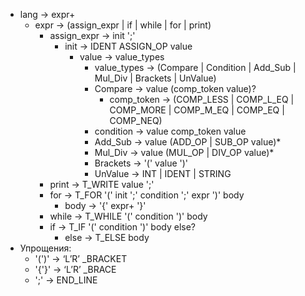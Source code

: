 
* lang -> expr+
    * expr -> (assign_expr | if | while | for | print)
        * assign_expr -> init ';'
            * init -> IDENT ASSIGN_OP value
                * value -> value_types
                    * value_types -> (Compare | Condition | Add_Sub | Mul_Div | Brackets | UnValue)
                    * Compare -> value (comp_token value)?
                        * comp_token -> (COMP_LESS | COMP_L_EQ | COMP_MORE | COMP_M_EQ | COMP_EQ | COMP_NEQ)
                    * condition -> value comp_token value
                    * Add_Sub -> value (ADD_OP | SUB_OP value)*
                    * Mul_Div -> value (MUL_OP | DIV_OP value)*
                    * Brackets -> '(' value ')'
                    * UnValue -> INT | IDENT | STRING
        * print -> T_WRITE value ';'
        * for -> T_FOR '(' init ';' condition ';' expr ')' body
            * body -> '{' expr+ '}'
        * while -> T_WHILE '(' condition ')' body
        * if -> T_IF '(' condition ')' body else?
            * else -> T_ELSE body
* Упрощения:
    * '(')' -> ‘L’R’ _BRACKET
    * '{'}' -> ‘L’R’ _BRACE
    * ';' -> END_LINE









